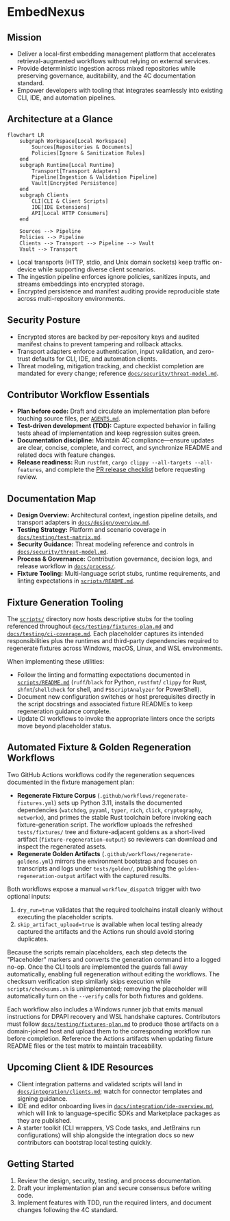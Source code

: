 # EmbedNexus

## Mission
- Deliver a local-first embedding management platform that accelerates retrieval-augmented workflows without relying on external services.
- Provide deterministic ingestion across mixed repositories while preserving governance, auditability, and the 4C documentation standard.
- Empower developers with tooling that integrates seamlessly into existing CLI, IDE, and automation pipelines.

## Architecture at a Glance
```mermaid
flowchart LR
    subgraph Workspace[Local Workspace]
        Sources[Repositories & Documents]
        Policies[Ignore & Sanitization Rules]
    end
    subgraph Runtime[Local Runtime]
        Transport[Transport Adapters]
        Pipeline[Ingestion & Validation Pipeline]
        Vault[Encrypted Persistence]
    end
    subgraph Clients
        CLI[CLI & Client Scripts]
        IDE[IDE Extensions]
        API[Local HTTP Consumers]
    end

    Sources --> Pipeline
    Policies --> Pipeline
    Clients --> Transport --> Pipeline --> Vault
    Vault --> Transport
```
- Local transports (HTTP, stdio, and Unix domain sockets) keep traffic on-device while supporting diverse client scenarios.
- The ingestion pipeline enforces ignore policies, sanitizes inputs, and streams embeddings into encrypted storage.
- Encrypted persistence and manifest auditing provide reproducible state across multi-repository environments.

## Security Posture
- Encrypted stores are backed by per-repository keys and audited manifest chains to prevent tampering and rollback attacks.
- Transport adapters enforce authentication, input validation, and zero-trust defaults for CLI, IDE, and automation clients.
- Threat modeling, mitigation tracking, and checklist completion are mandated for every change; reference [`docs/security/threat-model.md`](docs/security/threat-model.md).

## Contributor Workflow Essentials
- **Plan before code:** Draft and circulate an implementation plan before touching source files, per [`AGENTS.md`](AGENTS.md).
- **Test-driven development (TDD):** Capture expected behavior in failing tests ahead of implementation and keep regression suites green.
- **Documentation discipline:** Maintain 4C compliance—ensure updates are clear, concise, complete, and correct, and synchronize README and related docs with feature changes.
- **Release readiness:** Run `rustfmt`, `cargo clippy --all-targets --all-features`, and complete the [PR release checklist](docs/process/pr-release-checklist.md) before requesting review.

## Documentation Map
- **Design Overview:** Architectural context, ingestion pipeline details, and transport adapters in [`docs/design/overview.md`](docs/design/overview.md).
- **Testing Strategy:** Platform and scenario coverage in [`docs/testing/test-matrix.md`](docs/testing/test-matrix.md).
- **Security Guidance:** Threat modeling reference and controls in [`docs/security/threat-model.md`](docs/security/threat-model.md).
- **Process & Governance:** Contribution governance, decision logs, and release workflow in [`docs/process/`](docs/process/).
- **Fixture Tooling:** Multi-language script stubs, runtime requirements, and linting expectations in [`scripts/README.md`](scripts/README.md).

## Fixture Generation Tooling

The [`scripts/`](scripts/) directory now hosts descriptive stubs for the tooling
referenced throughout [`docs/testing/fixtures-plan.md`](docs/testing/fixtures-plan.md)
and [`docs/testing/ci-coverage.md`](docs/testing/ci-coverage.md). Each placeholder
captures its intended responsibilities plus the runtimes and third-party
dependencies required to regenerate fixtures across Windows, macOS, Linux, and
WSL environments.

When implementing these utilities:

- Follow the linting and formatting expectations documented in
  [`scripts/README.md`](scripts/README.md) (`ruff`/`black` for Python, `rustfmt`/
  `clippy` for Rust, `shfmt`/`shellcheck` for shell, and `PSScriptAnalyzer` for
  PowerShell).
- Document new configuration switches or host prerequisites directly in the
  script docstrings and associated fixture READMEs to keep regeneration guidance
  complete.
- Update CI workflows to invoke the appropriate linters once the scripts move
  beyond placeholder status.

## Automated Fixture & Golden Regeneration Workflows

Two GitHub Actions workflows codify the regeneration sequences documented in the
fixture management plan:

- **Regenerate Fixture Corpus** (`.github/workflows/regenerate-fixtures.yml`) sets
  up Python 3.11, installs the documented dependencies (`watchdog`, `pyyaml`,
  `typer`, `rich`, `click`, `cryptography`, `networkx`), and primes the stable
  Rust toolchain before invoking each fixture-generation script. The workflow
  uploads the refreshed `tests/fixtures/` tree and fixture-adjacent goldens as a
  short-lived artifact (`fixture-regeneration-output`) so reviewers can download
  and inspect the regenerated assets.
- **Regenerate Golden Artifacts** (`.github/workflows/regenerate-goldens.yml`)
  mirrors the environment bootstrap and focuses on transcripts and logs under
  `tests/golden/`, publishing the `golden-regeneration-output` artifact with the
  captured results.

Both workflows expose a manual `workflow_dispatch` trigger with two optional
inputs:

1. `dry_run=true` validates that the required toolchains install cleanly without
   executing the placeholder scripts.
2. `skip_artifact_upload=true` is available when local testing already captured
   the artifacts and the Actions run should avoid storing duplicates.

Because the scripts remain placeholders, each step detects the "Placeholder"
markers and converts the generation command into a logged no-op. Once the CLI
tools are implemented the guards fall away automatically, enabling full
regeneration without editing the workflows. The checksum verification step
similarly skips execution while `scripts/checksums.sh` is unimplemented; removing
the placeholder will automatically turn on the `--verify` calls for both
fixtures and goldens.

Each workflow also includes a Windows runner job that emits manual instructions
for DPAPI recovery and WSL handshake captures. Contributors must follow
[`docs/testing/fixtures-plan.md`](docs/testing/fixtures-plan.md) to produce those
artifacts on a domain-joined host and upload them to the corresponding workflow
run before completion. Reference the Actions artifacts when updating fixture
README files or the test matrix to maintain traceability.

## Upcoming Client & IDE Resources
- Client integration patterns and validated scripts will land in [`docs/integration/clients.md`](docs/integration/clients.md); watch for connector templates and signing guidance.
- IDE and editor onboarding lives in [`docs/integration/ide-overview.md`](docs/integration/ide-overview.md), which will link to language-specific SDKs and Marketplace packages as they are published.
- A starter toolkit (CLI wrappers, VS Code tasks, and JetBrains run configurations) will ship alongside the integration docs so new contributors can bootstrap local testing quickly.

## Getting Started
1. Review the design, security, testing, and process documentation.
2. Draft your implementation plan and secure consensus before writing code.
3. Implement features with TDD, run the required linters, and document changes following the 4C standard.
